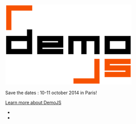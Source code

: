 
![DemoJS](images/demojs_normal.png)

Save the dates : 10-11 october 2014 in Paris!

<a href="#index">Learn more about DemoJS</a>

<ul>
  <li>
    <a href="https://www.facebook.com/DemoJS" ><i class="icon-facebook"></i></a>
  </li> 
  <li>
    <a href="https://twitter.com/demojsorg/" ><i class="icon-twitter"></i></a>
  </li>
</ul>
